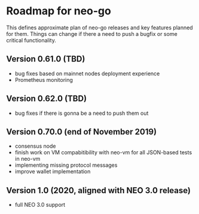# Roadmap for neo-go

This defines approximate plan of neo-go releases and key features planned for
them. Things can change if there a need to push a bugfix or some critical
functionality.

## Version 0.61.0 (TBD)
* bug fixes based on mainnet nodes deployment experience
* Prometheus monitoring

## Version 0.62.0 (TBD)
* bug fixes if there is gonna be a need to push them out

## Version 0.70.0 (end of November 2019)
* consensus node
* finish work on VM compabitibility with neo-vm for all JSON-based tests in neo-vm
* implementing missing protocol messages
* improve wallet implementation

## Version 1.0 (2020, aligned with NEO 3.0 release)
* full NEO 3.0 support
